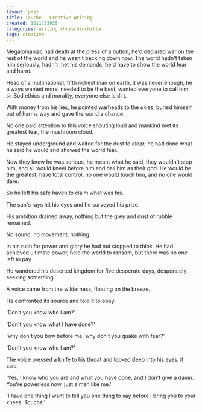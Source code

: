 ```yaml
---
layout: post
title: Touche - Creative Writing
created: 1211753935
categories: writing chrischinchilla
tags: creative
---
```


Megalomaniac had death at the press of a button, he'd declared war on the rest of the world and he wasn't backing down now. The world hadn't taken him seriously, hadn't met his demands, he'd have to show the world fear and harm.

Head of a multinational, fifth richest man on earth, it was never enough, he always wanted more, needed to be the best, wanted everyone to call him sir.Sod ethics and morality, everyone else is dirt.

With money from his lies, he pointed warheads to the skies, buried himself out of harms way and gave the world a chance.

No one paid attention to this voice shouting loud and mankind met its greatest fear, the mushroom cloud.

He stayed underground and waited for the dust to clear; he had done what he said he would and showed the world fear.

Now they knew he was serious, he meant what he said, they wouldn't stop him, and all would kneel before him and hail him as their god. He would be the greatest, have total control, no one would touch him, and no one would dare.

So he left his safe haven to claim what was his.

The sun's rays hit his eyes and he surveyed his prize.

His ambition drained away, nothing but the grey and dust of rubble remained.

No sound, no movement, nothing.

In his rush for power and glory he had not stopped to think. He had achieved ultimate power, held the world to ransom, but there was no one left to pay.

He wandered his deserted kingdom for five desperate days, desperately seeking something.

A voice came from the wilderness, floating on the breeze.

He confronted its source and told it to obey.

'Don't you know who I am?'

'Don't you know what I have done?'

'why don't you bow before me, why don't you quake with fear?'

'Don't you know who I am?'

The voice pressed a knife to his throat and looked deep into his eyes, it said,

'Yes, I know who you are and what you have done, and I don't give a damn. You're powerless now, just a man like me.'

'I have one thing I want to tell you one thing to say before I bring you to your knees, Touché.'
